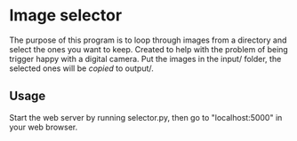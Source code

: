 # Image selector
The purpose of this program is to loop through images from a directory and select the ones you want to keep.
Created to help with the problem of being trigger happy with a digital camera.
Put the images in the input/ folder, the selected ones will be *copied* to output/.

## Usage
Start the web server by running selector.py, then go to "localhost:5000" in your web browser.
